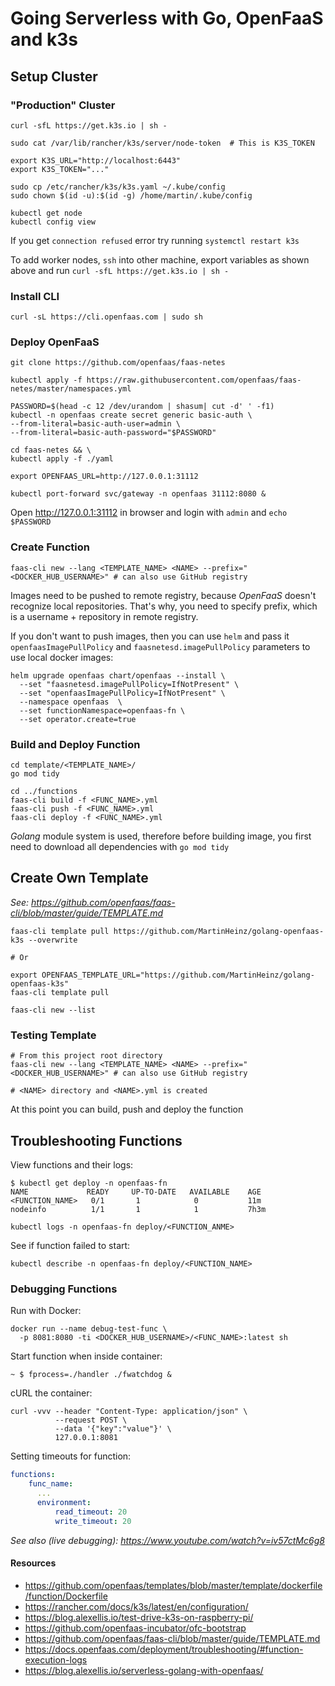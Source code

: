 # Going Serverless with Go, OpenFaaS and k3s

## Setup Cluster

### "Production" Cluster

```shell
curl -sfL https://get.k3s.io | sh -

sudo cat /var/lib/rancher/k3s/server/node-token  # This is K3S_TOKEN

export K3S_URL="http://localhost:6443"
export K3S_TOKEN="..."

sudo cp /etc/rancher/k3s/k3s.yaml ~/.kube/config
sudo chown $(id -u):$(id -g) /home/martin/.kube/config

kubectl get node
kubectl config view

```

If you get `connection refused` error try running `systemctl restart k3s`

To add worker nodes, `ssh` into other machine, export variables as shown above and run `curl -sfL https://get.k3s.io | sh -`


### Install CLI

```shell
curl -sL https://cli.openfaas.com | sudo sh
```

### Deploy OpenFaaS

```shell
git clone https://github.com/openfaas/faas-netes

kubectl apply -f https://raw.githubusercontent.com/openfaas/faas-netes/master/namespaces.yml

PASSWORD=$(head -c 12 /dev/urandom | shasum| cut -d' ' -f1)
kubectl -n openfaas create secret generic basic-auth \
--from-literal=basic-auth-user=admin \
--from-literal=basic-auth-password="$PASSWORD"

cd faas-netes && \
kubectl apply -f ./yaml

export OPENFAAS_URL=http://127.0.0.1:31112

kubectl port-forward svc/gateway -n openfaas 31112:8080 &
```

Open <http://127.0.0.1:31112> in browser and login with `admin` and `echo $PASSWORD`

### Create Function

```shell
faas-cli new --lang <TEMPLATE_NAME> <NAME> --prefix="<DOCKER_HUB_USERNAME>" # can also use GitHub registry
```

Images need to be pushed to remote registry, because _OpenFaaS_ doesn't recognize local repositories. That's why, you need to specify prefix, which is a username + repository in remote registry.

If you don't want to push images, then you can use `helm` and pass it `openfaasImagePullPolicy` and `faasnetesd.imagePullPolicy` parameters to use local docker images:

```shell
helm upgrade openfaas chart/openfaas --install \
  --set "faasnetesd.imagePullPolicy=IfNotPresent" \
  --set "openfaasImagePullPolicy=IfNotPresent" \
  --namespace openfaas  \
  --set functionNamespace=openfaas-fn \
  --set operator.create=true
```

### Build and Deploy Function

```shell
cd template/<TEMPLATE_NAME>/
go mod tidy

cd ../functions
faas-cli build -f <FUNC_NAME>.yml
faas-cli push -f <FUNC_NAME>.yml
faas-cli deploy -f <FUNC_NAME>.yml
```

_Golang_ module system is used, therefore before building image, you first need to download all dependencies with `go mod tidy`

## Create Own Template

_See: <https://github.com/openfaas/faas-cli/blob/master/guide/TEMPLATE.md>_

```shell
faas-cli template pull https://github.com/MartinHeinz/golang-openfaas-k3s --overwrite

# Or

export OPENFAAS_TEMPLATE_URL="https://github.com/MartinHeinz/golang-openfaas-k3s"
faas-cli template pull

faas-cli new --list
```

### Testing Template

```shell
# From this project root directory
faas-cli new --lang <TEMPLATE_NAME> <NAME> --prefix="<DOCKER_HUB_USERNAME>" # can also use GitHub registry

# <NAME> directory and <NAME>.yml is created
```

At this point you can build, push and deploy the function

## Troubleshooting Functions

View functions and their logs:

```console
$ kubectl get deploy -n openfaas-fn
NAME             READY     UP-TO-DATE   AVAILABLE    AGE
<FUNCTION_NAME>   0/1       1            0           11m
nodeinfo          1/1       1            1           7h3m

kubectl logs -n openfaas-fn deploy/<FUNCTION_ANME>
```

See if function failed to start:

```shell
kubectl describe -n openfaas-fn deploy/<FUNCTION_NAME>
```

### Debugging Functions
Run with Docker:
```shell
docker run --name debug-test-func \
  -p 8081:8080 -ti <DOCKER_HUB_USERNAME>/<FUNC_NAME>:latest sh
```

Start function when inside container:

```console
~ $ fprocess=./handler ./fwatchdog &
```

cURL the container:

```shell
curl -vvv --header "Content-Type: application/json" \
          --request POST \
          --data '{"key":"value"}' \
          127.0.0.1:8081
```

Setting timeouts for function:

```yaml
functions:
    func_name:
      ...
      environment:
          read_timeout: 20
          write_timeout: 20
```

_See also (live debugging): <https://www.youtube.com/watch?v=iv57ctMc6g8>_


#### Resources
- <https://github.com/openfaas/templates/blob/master/template/dockerfile/function/Dockerfile>
- <https://rancher.com/docs/k3s/latest/en/configuration/>
- <https://blog.alexellis.io/test-drive-k3s-on-raspberry-pi/>
- <https://github.com/openfaas-incubator/ofc-bootstrap>
- <https://github.com/openfaas/faas-cli/blob/master/guide/TEMPLATE.md>
- <https://docs.openfaas.com/deployment/troubleshooting/#function-execution-logs>
- <https://blog.alexellis.io/serverless-golang-with-openfaas/>
